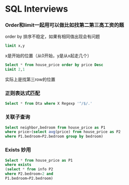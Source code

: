 # SQL Interviews

### Order和limit一起用可以做比如找第二第三高工资的题

order by 排序不稳定，如果有相同值出现会有问题

``` SQL
limit x,y
``` 
x是开始的位置（从0开始，y是从x起走几个）

``` SQL
Select * from house_price order by price Desc
Limit 2,1
``` 
实际上是找第三row的位置

### 正则表达式匹配

``` SQL
Select * from Dta where X Regexp '^/$/.'
``` 

### 关联子查询

``` SQL
Select neighbor,bedroom from house_price as P1 
where price>(select avg(price) from house_price as P2 
where P1.bedroom=P2.bedroom group by bedroom)

``` 

### Exists 妙用
``` SQL
Select * from house_price as P1
where exists
(select * from info P2
where P2.bedroom=2 and 
P1.bedroom=P2.bedroom)
``` 
